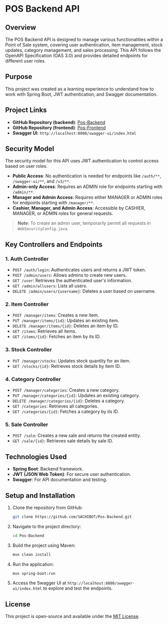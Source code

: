 
# POS Backend API

## Overview
The POS Backend API is designed to manage various functionalities within a Point of Sale system, covering user authentication, item management, stock updates, category management, and sales processing. This API follows the OpenAPI Specification (OAS 3.0) and provides detailed endpoints for different user roles.

## Purpose
This project was created as a learning experience to understand how to work with Spring Boot, JWT authentication, and Swagger documentation.

## Project Links
- **GitHub Repository (backend)**: [Pos-Backend](https://github.com/Sachinthafdo/Pos-Backend)
- **GitHub Repository (frontend)**: [Pos-Frontend](https://github.com/Sachinthafdo/Shop-Master)
- **Swagger UI**: `http://localhost:8080/swagger-ui/index.html`

## Security Model
The security model for this API uses JWT authentication to control access based on user roles.

- **Public Access**: No authentication is needed for endpoints like `/auth/**`, `/swagger-ui/**`, and `/v3/**`.
- **Admin-only Access**: Requires an ADMIN role for endpoints starting with `/admin/**`.
- **Manager and Admin Access**: Requires either MANAGER or ADMIN roles for endpoints starting with `/manager/**`.
- **Cashier, Manager, and Admin Access**: Accessible by CASHIER, MANAGER, or ADMIN roles for general requests.

> **Note**: To create an admin user, temporarily permit all requests in `WebSecurityConfig.java`.

## Key Controllers and Endpoints

### 1. Auth Controller
- `POST /auth/login`: Authenticates users and returns a JWT token.
- `POST /admin/users`: Allows admins to create new users.
- `GET /user`: Retrieves the authenticated user's information.
- `GET /admin/allusers`: Lists all users.
- `DELETE /admin/users/{username}`: Deletes a user based on username.

### 2. Item Controller
- `POST /manager/items`: Creates a new item.
- `PUT /manager/items/{id}`: Updates an existing item.
- `DELETE /manager/items/{id}`: Deletes an item by ID.
- `GET /items`: Retrieves all items.
- `GET /items/{id}`: Fetches an item by its ID.

### 3. Stock Controller
- `PUT /manager/stocks`: Updates stock quantity for an item.
- `GET /stocks/{id}`: Retrieves stock details by item ID.

### 4. Category Controller
- `POST /manager/categories`: Creates a new category.
- `PUT /manager/categories/{id}`: Updates an existing category.
- `DELETE /manager/categories/{id}`: Deletes a category.
- `GET /categories`: Retrieves all categories.
- `GET /categories/{id}`: Fetches a category by its ID.

### 5. Sale Controller
- `POST /sale`: Creates a new sale and returns the created entity.
- `GET /sale/{id}`: Retrieves sale details by sale ID.

## Technologies Used
- **Spring Boot**: Backend framework.
- **JWT (JSON Web Token)**: For secure user authentication.
- **Swagger**: For API documentation and testing.

## Setup and Installation
1. Clone the repository from GitHub:
   ```bash
   git clone https://github.com/SACHIBOT/Pos-Backend.git
   ```
2. Navigate to the project directory:
   ```bash
   cd Pos-Backend
   ```
3. Build the project using Maven:
   ```bash
   mvn clean install
   ```
4. Run the application:
   ```bash
   mvn spring-boot:run
   ```
5. Access the Swagger UI at `http://localhost:8080/swagger-ui/index.html` to explore and test the endpoints.

## License
This project is open-source and available under the [MIT License](https://opensource.org/licenses/MIT). 
